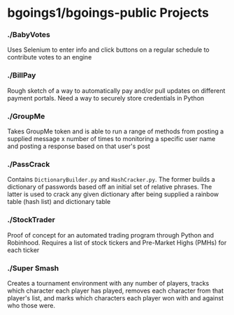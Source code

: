 # bgoings1/bgoings-public Projects

### ./BabyVotes

Uses Selenium to enter info and click buttons on a regular schedule to contribute votes to an engine

### ./BillPay

Rough sketch of a way to automatically pay and/or pull updates on different payment portals. Need a way to securely store credentials in Python

### ./GroupMe

Takes GroupMe token and is able to run a range of methods from posting a supplied message x number of times to monitoring a specific user name and posting a response based on that user's post

### ./PassCrack

Contains `DictionaryBuilder.py` and `HashCracker.py`. The former builds a dictionary of passwords based off an initial set of relative phrases. The latter is used to crack any given dictionary after being supplied a rainbow table (hash list) and dictionary table

### ./StockTrader

Proof of concept for an automated trading program through Python and Robinhood. Requires a list of stock tickers and Pre-Market Highs (PMHs) for each ticker

### ./Super Smash

Creates a tournament environment with any number of players, tracks which character each player has played, removes each character from that player's list, and marks which characters each player won with and against who those were.
